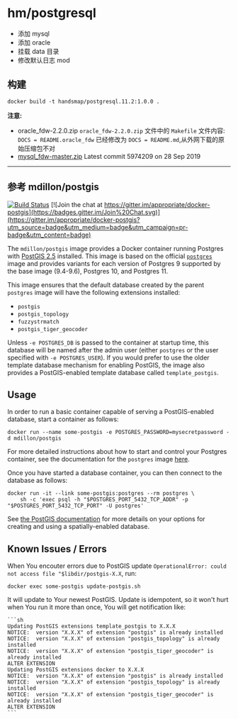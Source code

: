 # hm/postgresql

- 添加 mysql
- 添加 oracle
- 挂载 data 目录
- 修改默认日志 mod

## 构建

`docker build -t handsmap/postgresql.11.2:1.0.0 .`

**注意:**

- oracle_fdw-2.2.0.zip `oracle_fdw-2.2.0.zip` 文件中的 `Makefile` 文件内容: `DOCS = README.oracle_fdw` 已经修改为 `DOCS = README.md`,从外网下载的原始压缩包不对
- [mysql_fdw-master.zip](https://github.com/EnterpriseDB/mysql_fdw.git) Latest commit 5974209 on 28 Sep 2019

---

## 参考 mdillon/postgis

[![Build Status](https://travis-ci.org/appropriate/docker-postgis.svg)](https://travis-ci.org/appropriate/docker-postgis) [![Join the chat at https://gitter.im/appropriate/docker-postgis](https://badges.gitter.im/Join%20Chat.svg)](https://gitter.im/appropriate/docker-postgis?utm_source=badge&utm_medium=badge&utm_campaign=pr-badge&utm_content=badge)

The `mdillon/postgis` image provides a Docker container running Postgres with [PostGIS 2.5](http://postgis.net/) installed. This image is based on the official [`postgres`](https://registry.hub.docker.com/_/postgres/) image and provides variants for each version of Postgres 9 supported by the base image (9.4-9.6), Postgres 10, and Postgres 11.

This image ensures that the default database created by the parent `postgres` image will have the following extensions installed:

- `postgis`
- `postgis_topology`
- `fuzzystrmatch`
- `postgis_tiger_geocoder`

Unless `-e POSTGRES_DB` is passed to the container at startup time, this database will be named after the admin user (either `postgres` or the user specified with `-e POSTGRES_USER`). If you would prefer to use the older template database mechanism for enabling PostGIS, the image also provides a PostGIS-enabled template database called `template_postgis`.

## Usage

In order to run a basic container capable of serving a PostGIS-enabled database, start a container as follows:

    docker run --name some-postgis -e POSTGRES_PASSWORD=mysecretpassword -d mdillon/postgis

For more detailed instructions about how to start and control your Postgres container, see the documentation for the `postgres` image [here](https://registry.hub.docker.com/_/postgres/).

Once you have started a database container, you can then connect to the database as follows:

    docker run -it --link some-postgis:postgres --rm postgres \
        sh -c 'exec psql -h "$POSTGRES_PORT_5432_TCP_ADDR" -p "$POSTGRES_PORT_5432_TCP_PORT" -U postgres'

See [the PostGIS documentation](http://postgis.net/docs/postgis_installation.html#create_new_db_extensions) for more details on your options for creating and using a spatially-enabled database.

## Known Issues / Errors

When You encouter errors due to PostGIS update `OperationalError: could not access file "$libdir/postgis-X.X`, run:

`docker exec some-postgis update-postgis.sh`

It will update to Your newest PostGIS. Update is idempotent, so it won't hurt when You run it more than once, You will get notification like:

    ```sh
    Updating PostGIS extensions template_postgis to X.X.X
    NOTICE:  version "X.X.X" of extension "postgis" is already installed
    NOTICE:  version "X.X.X" of extension "postgis_topology" is already installed
    NOTICE:  version "X.X.X" of extension "postgis_tiger_geocoder" is already installed
    ALTER EXTENSION
    Updating PostGIS extensions docker to X.X.X
    NOTICE:  version "X.X.X" of extension "postgis" is already installed
    NOTICE:  version "X.X.X" of extension "postgis_topology" is already installed
    NOTICE:  version "X.X.X" of extension "postgis_tiger_geocoder" is already installed
    ALTER EXTENSION
    ```
